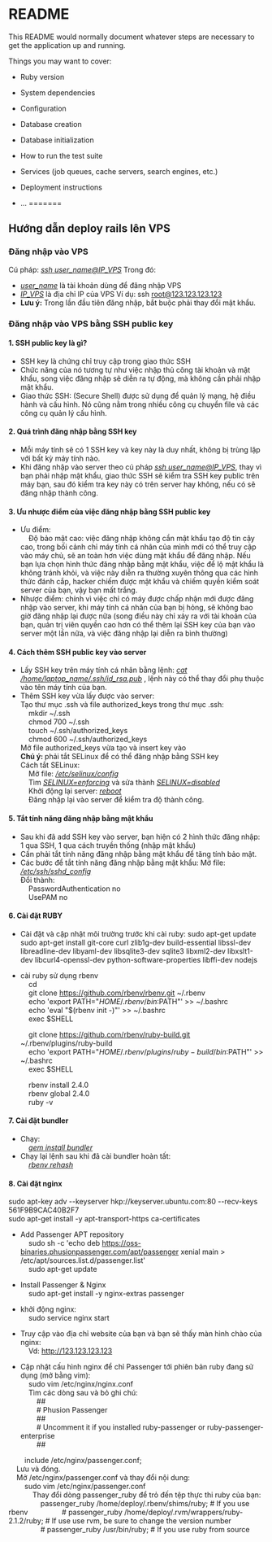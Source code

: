 # README

This README would normally document whatever steps are necessary to get the
application up and running.

Things you may want to cover:

* Ruby version

* System dependencies

* Configuration

* Database creation

* Database initialization

* How to run the test suite

* Services (job queues, cache servers, search engines, etc.)

* Deployment instructions

* ...
=======
## Hướng dẫn deploy rails lên VPS
### Đăng nhập vào VPS
Cú pháp: <em><u>ssh user_name@IP_VPS</u></em>
Trong đó:
* <em><u>user_name</u></em> là tài khoản dùng để đăng nhập VPS
* <em><u>IP_VPS</u></em> là địa chỉ IP của VPS
Ví dụ: ssh root@123.123.123.123
* <strong>Lưu ý:</strong> Trong lần đầu tiên đăng nhập, bắt buộc phải thay đổi mật khẩu.
### Đăng nhập vào VPS bằng SSH public key
#### 1. SSH public key là gì?
* SSH key là chứng chỉ truy cập trong giao thức SSH
* Chức năng của nó tương tự như việc nhập thủ công tài khoản và mật khẩu, song việc đăng nhập sẽ diễn ra tự động, mà không cần phải nhập mật khẩu.
* Giao thức SSH: (Secure Shell) được sử dụng để quản lý mạng, hệ điều hành và cấu hình. Nó cũng nằm trong nhiều công cụ chuyển file và các công cụ quản lý cấu hình.
#### 2. Quá trình đăng nhập bằng SSH key
* Mỗi máy tính sẽ có 1 SSH key và key này là duy nhất, không bị trùng lặp với  bất kỳ máy tính nào.
* Khi đăng nhập vào server theo cú pháp <em><u>ssh user_name@IP_VPS</u></em>, thay vì bạn phải nhập mật khẩu, giao thức SSH sẽ kiểm tra SSH key public trên máy bạn, sau đó kiểm tra key này có trên server hay không, nếu có sẽ đăng nhập thành công.
#### 3. Ưu nhược điểm của việc đăng nhập bằng SSH public key
* Ưu điểm:<br>
    &nbsp;&nbsp;&nbsp;&nbsp;Độ bảo mật cao: việc đăng nhập không cần mật khẩu tạo độ tin cậy cao, trong bối cảnh chỉ máy tính cá nhân của mình mới có thể truy cập vào máy chủ, sẽ an toàn hơn việc dùng mật khẩu để đăng nhập. Nếu bạn lựa chọn hình thức  đăng nhập bằng mật khẩu, việc để lộ mật khẩu là không tránh khỏi, và việc này diễn ra thường xuyên thông qua các hình thức đánh cắp, hacker chiếm được mật khẩu và chiếm quyền kiểm soát server của bạn, vậy bạn mất trắng.
* Nhược điểm: chính vì việc chỉ có máy được chấp nhận mới được đăng nhập vào server, khi máy tính cá nhân của bạn bị hỏng, sẽ không bao giờ đăng nhập lại được nữa (song điều này chỉ xảy ra  với tài khoản của bạn, quản trị viên quyền cao hơn có thể thêm lại SSH key của bạn vào server một lần nữa, và việc đăng nhập lại diễn ra bình thường)
#### 4. Cách thêm SSH public key vào server
* Lấy SSH key trên máy tính cá nhân bằng lệnh: <em><u>cat /home/laptop_name/.ssh/id_rsa.pub</u></em> , lệnh này có thể thay đổi phụ thuộc vào tên máy tính của bạn.
* Thêm SSH key vừa lấy được vào server:<br>
    Tạo thư mục .ssh và file  authorized_keys trong thư mục .ssh:<br>
      &nbsp;&nbsp;&nbsp;&nbsp;mkdir ~/.ssh<br>
      &nbsp;&nbsp;&nbsp;&nbsp;chmod 700 ~/.ssh<br>
      &nbsp;&nbsp;&nbsp;&nbsp;touch ~/.ssh/authorized_keys<br>
      &nbsp;&nbsp;&nbsp;&nbsp;chmod 600 ~/.ssh/authorized_keys<br>
    Mở file authorized_keys vừa tạo và insert key vào<br>
    <strong>Chú ý: </strong> phải tắt SELinux để có thể đăng nhập bằng SSH key<br>
    Cách tắt SELinux:<br>
      &nbsp;&nbsp;&nbsp;&nbsp;Mở file: <em><u>/etc/selinux/config</u></em><br>
      &nbsp;&nbsp;&nbsp;&nbsp;Tìm <em><u>SELINUX=enforcing</u></em> và sửa thành <em><u>SELINUX=disabled</u></em><br>
      &nbsp;&nbsp;&nbsp;&nbsp;Khởi động lại server: <em><u>reboot</u></em><br>
      &nbsp;&nbsp;&nbsp;&nbsp;Đăng nhập lại vào server để kiểm tra độ thành công.<br>
#### 5. Tắt tính năng đăng nhập bằng mật khẩu
* Sau khi đã add SSH key vào server, bạn hiện có 2 hình thức đăng nhập: 1 qua SSH, 1 qua cách truyền thống (nhập mật khẩu)
* Cần phải tắt tính năng đăng nhập bằng mật khẩu để tăng tính bảo mật.
* Các bước để tắt tính năng đăng nhập bằng mật khẩu:
    Mở file: <em><u>/etc/ssh/sshd_config</u></em><br>
    Đổi thành:<br>
      &nbsp;&nbsp;&nbsp;&nbsp;PasswordAuthentication no<br>
      &nbsp;&nbsp;&nbsp;&nbsp;UsePAM no<br>
#### 6. Cài đặt RUBY
* Cài đặt và cập nhật môi trường trước khi cài ruby:
  sudo apt-get update
  sudo apt-get install git-core curl zlib1g-dev build-essential libssl-dev libreadline-dev libyaml-dev libsqlite3-dev sqlite3 libxml2-dev libxslt1-dev libcurl4-openssl-dev python-software-properties libffi-dev nodejs
* cài ruby sử dụng rbenv<br>
	&nbsp;&nbsp;&nbsp;&nbsp;cd<br>
	&nbsp;&nbsp;&nbsp;&nbsp;git clone https://github.com/rbenv/rbenv.git ~/.rbenv<br>
	&nbsp;&nbsp;&nbsp;&nbsp;echo 'export PATH="$HOME/.rbenv/bin:$PATH"' >> ~/.bashrc<br>
	&nbsp;&nbsp;&nbsp;&nbsp;echo 'eval "$(rbenv init -)"' >> ~/.bashrc<br>
	&nbsp;&nbsp;&nbsp;&nbsp;exec $SHELL<br>

	&nbsp;&nbsp;&nbsp;&nbsp;git clone https://github.com/rbenv/ruby-build.git ~/.rbenv/plugins/ruby-build<br>
	&nbsp;&nbsp;&nbsp;&nbsp;echo 'export PATH="$HOME/.rbenv/plugins/ruby-build/bin:$PATH"' >> ~/.bashrc<br>
	&nbsp;&nbsp;&nbsp;&nbsp;exec $SHELL<br>

	&nbsp;&nbsp;&nbsp;&nbsp;rbenv install 2.4.0<br>
	&nbsp;&nbsp;&nbsp;&nbsp;rbenv global 2.4.0<br>
	&nbsp;&nbsp;&nbsp;&nbsp;ruby -v<br>
#### 7. Cài đặt bundler
* Chạy:<br>
&nbsp;&nbsp;&nbsp;&nbsp;<em><u>gem install bundler</u></em><br>
* Chạy lại lệnh sau khi đã cài bundler hoàn tất:<br>
&nbsp;&nbsp;&nbsp;&nbsp;<em><u>rbenv rehash </u></em><br>
#### 8. Cài đặt nginx
sudo apt-key adv --keyserver hkp://keyserver.ubuntu.com:80 --recv-keys 561F9B9CAC40B2F7<br>
sudo apt-get install -y apt-transport-https ca-certificates<br>
* Add Passenger APT repository<br>
&nbsp;&nbsp;&nbsp;&nbsp;sudo sh -c 'echo deb https://oss-binaries.phusionpassenger.com/apt/passenger xenial main > /etc/apt/sources.list.d/passenger.list'<br>
&nbsp;&nbsp;&nbsp;&nbsp;sudo apt-get update<br>

* Install Passenger & Nginx<br>
&nbsp;&nbsp;&nbsp;&nbsp;sudo apt-get install -y nginx-extras passenger<br>
* khởi động nginx:<br>
&nbsp;&nbsp;&nbsp;&nbsp;sudo service nginx start<br>
* Truy cập vào địa chỉ website của bạn và bạn sẽ thấy màn hình chào của nginx:<br>
&nbsp;&nbsp;&nbsp;&nbsp;Vd: http://123.123.123.123<br>
* Cập nhật cấu hình nginx để chỉ Passenger tới phiên bản ruby đang sử dụng (mở bằng vim):<br>
&nbsp;&nbsp;&nbsp;&nbsp;sudo vim /etc/nginx/nginx.conf<br>
&nbsp;&nbsp;&nbsp;&nbsp;Tìm các dòng sau và bỏ ghi chú:<br>
&nbsp;&nbsp;&nbsp;&nbsp;&nbsp;&nbsp;&nbsp;&nbsp;##<br>
&nbsp;&nbsp;&nbsp;&nbsp;&nbsp;&nbsp;&nbsp;&nbsp;# Phusion Passenger<br>
&nbsp;&nbsp;&nbsp;&nbsp;&nbsp;&nbsp;&nbsp;&nbsp;##<br>
&nbsp;&nbsp;&nbsp;&nbsp;&nbsp;&nbsp;&nbsp;&nbsp;# Uncomment it if you installed ruby-passenger or ruby-passenger-enterprise<br>
&nbsp;&nbsp;&nbsp;&nbsp;&nbsp;&nbsp;&nbsp;&nbsp;##<br>

&nbsp;&nbsp;&nbsp;&nbsp;&nbsp;&nbsp;&nbsp;&nbsp;include /etc/nginx/passenger.conf;<br>
&nbsp;&nbsp;&nbsp;&nbsp;Lưu và đóng.<br>
&nbsp;&nbsp;&nbsp;&nbsp;Mở /etc/nginx/passenger.conf và thay đổi nội dung:<br>
&nbsp;&nbsp;&nbsp;&nbsp;&nbsp;&nbsp;&nbsp;&nbsp;sudo vim /etc/nginx/passenger.conf<br>
&nbsp;&nbsp;&nbsp;&nbsp;&nbsp;&nbsp;&nbsp;&nbsp;&nbsp;&nbsp;&nbsp;&nbsp;Thay đổi dòng passenger_ruby để trỏ đến tệp thực thi ruby ​​của bạn:<br>
&nbsp;&nbsp;&nbsp;&nbsp;&nbsp;&nbsp;&nbsp;&nbsp;&nbsp;&nbsp;&nbsp;&nbsp;&nbsp;&nbsp;&nbsp;&nbsp;passenger_ruby /home/deploy/.rbenv/shims/ruby; # If you use rbenv
&nbsp;&nbsp;&nbsp;&nbsp;&nbsp;&nbsp;&nbsp;&nbsp;&nbsp;&nbsp;&nbsp;&nbsp;&nbsp;&nbsp;&nbsp;&nbsp;# passenger_ruby /home/deploy/.rvm/wrappers/ruby-2.1.2/ruby; # If use use rvm, be sure to change the version number
&nbsp;&nbsp;&nbsp;&nbsp;&nbsp;&nbsp;&nbsp;&nbsp;&nbsp;&nbsp;&nbsp;&nbsp;&nbsp;&nbsp;&nbsp;&nbsp;# passenger_ruby /usr/bin/ruby; # If you use ruby from source

